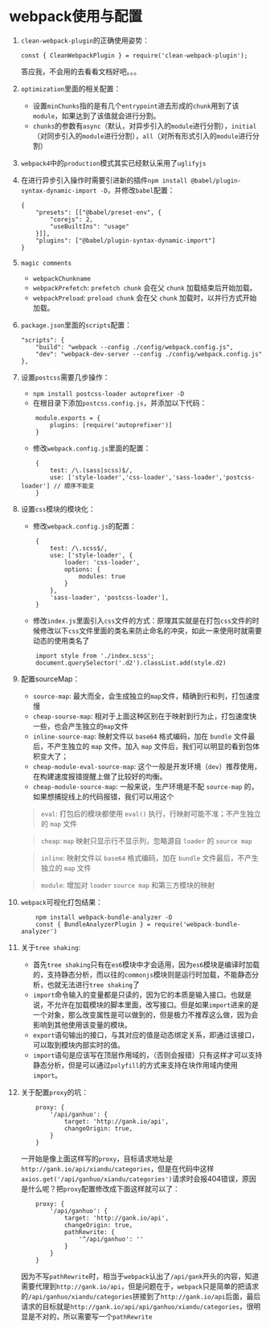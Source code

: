 # webpack使用与配置

1. `clean-webpack-plugin`的正确使用姿势：
    ```
    const { CleanWebpackPlugin } = require('clean-webpack-plugin');
    ```
    答应我，不会用的去看看文档好吧。。。

2. `optimization`里面的相关配置：
   * 设置`minChunks`指的是有几个`entrypoint`进去形成的`chunk`用到了该`module`，如果达到了该值就会进行分割。
   * `chunks`的参数有`async`（默认，对异步引入的`module`进行分割），`initial`（对同步引入的`module`进行分割），`all`（对所有形式引入的`module`进行分割）

3. `webpack4`中的`production`模式其实已经默认采用了`uglifyjs`

4. 在进行异步引入操作时需要引进新的插件`npm install @babel/plugin-syntax-dynamic-import -D`，并修改`babel`配置：
    ```
    {
        "presets": [["@babel/preset-env", {
            "corejs": 2,
            "useBuiltIns": "usage"
        }]],
        "plugins": ["@babel/plugin-syntax-dynamic-import"]
    }
    ```
5. `magic comments`
    * `webpackChunkname`
    * `webpackPrefetch`: `prefetch chunk` 会在父 `chunk` 加载结束后开始加载。
    * `webpackPreload`: `preload chunk` 会在父 `chunk` 加载时，以并行方式开始加载。

6. `package.json`里面的`scripts`配置：
    ```
    "scripts": {
        "build": "webpack --config ./config/webpack.config.js",
        "dev": "webpack-dev-server --config ./config/webpack.config.js"
    },
    ```

7. 设置`postcss`需要几步操作：
   * `npm install postcss-loader autoprefixer -D`
   * 在根目录下添加`postcss.config.js`，并添加以下代码：
    ```
        module.exports = {
            plugins: [require('autoprefixer')]
        }
    ```
    * 修改`webpack.config.js`里面的配置：
    ```
        {
            test: /\.(sass|scss)$/,
            use: ['style-loader','css-loader','sass-loader','postcss-loader'] // 顺序不能变
        }
    ```

8. 设置`css`模块的模块化：
    * 修改`webpack.config.js`的配置：
    ```
        {
            test: /\.scss$/,
            use: ['style-loader', {
                loader: 'css-loader',
                options: {
                    modules: true
                }
            }, 
            'sass-loader', 'postcss-loader'],
        }
    ```
    * 修改`index.js`里面引入`css`文件的方式：原理其实就是在打包`css`文件的时候修改以下`css`文件里面的类名来防止命名的冲突，如此一来使用时就需要动态的使用类名了
    ```
        import style from './index.scss';
        document.querySelector('.d2').classList.add(style.d2)
    ```
    
9. 配置sourceMap：
    * `source-map`: 最大而全，会生成独立的`map`文件，精确到行和列，打包速度慢
    * `cheap-sourse-map`: 相对于上面这种区别在于映射到行为止，打包速度快一些，也会产生独立的`map`文件
    * `inline-source-map`: 映射文件以 `base64` 格式编码，加在 `bundle` 文件最后，不产生独立的 `map` 文件。加入 `map` 文件后，我们可以明显的看到包体积变大了；
    * `cheap-module-eval-source-map`: 这个一般是开发环境（`dev`）推荐使用，在构建速度报错提醒上做了比较好的均衡。
    * `cheap-module-source-map`: 一般来说，生产环境是不配 `source-map` 的，如果想捕捉线上的代码报错，我们可以用这个
    > `eval`: 打包后的模块都使用 `eval()` 执行，行映射可能不准；不产生独立的 `map` 文件

    > `cheap`: `map` 映射只显示行不显示列，忽略源自 `loader` 的 `source map`

    > `inline`: 映射文件以 `base64` 格式编码，加在 `bundle` 文件最后，不产生独立的 `map` 文件

    > `module`: 增加对 `loader` `source map` 和第三方模块的映射

10. `webpack`可视化打包结果：
    ```
        npm install webpack-bundle-analyzer -D
        const { BundleAnalyzerPlugin } = require('webpack-bundle-analyzer')
    ```

11. 关于`tree shaking`:
    * 首先`tree shaking`只有在`es6`模块中才会适用，因为`es6`模块是编译时加载的，支持静态分析，而以往的`commonjs`模块则是运行时加载，不能静态分析，也就无法进行`tree shaking`了
    * `import`命令输入的变量都是只读的，因为它的本质是输入接口。也就是说，不允许在加载模块的脚本里面，改写接口。但是如果`import`进来的是一个对象，那么改变属性是可以做到的，但是极力不推荐这么做，因为会影响到其他使用该变量的模块。
    * `export`语句输出的接口，与其对应的值是动态绑定关系，即通过该接口，可以取到模块内部实时的值。
    * `import`语句是应该写在顶层作用域的，（否则会报错）只有这样才可以支持静态分析，但是可以通过`polyfill`的方式来支持在块作用域内使用`import`。

12. 关于配置`proxy`的坑：
    ```
        proxy: {
            '/api/ganhuo': {
                target: 'http://gank.io/api',
                changeOrigin: true,
            }
        }
    ```
    一开始是像上面这样写的`proxy`，目标请求地址是`http://gank.io/api/xiandu/categories`，但是在代码中这样`axios.get('/api/ganhuo/xiandu/categories')`请求时会报404错误，原因是什么呢？把`proxy`配置修改成下面这样就可以了：
    ```
        proxy: {
            '/api/ganhuo': {
                target: 'http://gank.io/api',
                changeOrigin: true,
                pathRewrite: {
                    '^/api/ganhuo': ''
                }
            }
        }
    ```
    因为不写`pathRewrite`时，相当于`webpack`认出了`/api/gank`开头的内容，知道需要代理到`http://gank.io/api`，但是问题在于，`webpack`只是简单的把请求的`/api/ganhuo/xiandu/categories`拼接到了`http://gank.io/api`后面，最后请求的目标就是`http://gank.io/api/api/ganhuo/xiandu/categories`，很明显是不对的，所以需要写一个`pathRewrite`